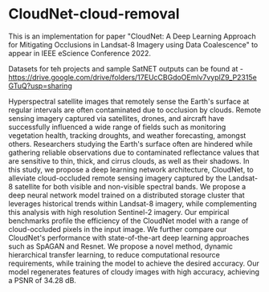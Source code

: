 # CloudNet-cloud-removal

This is an implementation for paper "CloudNet: A Deep Learning Approach for Mitigating Occlusions in Landsat-8 Imagery using Data Coalescence" to appear in IEEE eScience Conference 2022.

Datasets for teh projects and sample SatNET outputs can be found at - https://drive.google.com/drive/folders/17EUcCBGdoOEmlv7vyplZ9_P2315eGTuQ?usp=sharing

Hyperspectral satellite images that remotely sense the Earth's surface at regular intervals are often contaminated due to occlusion by clouds. Remote sensing imagery captured via satellites, drones, and aircraft have successfully influenced a wide range of fields such as monitoring vegetation health, tracking droughts, and weather forecasting, amongst others. Researchers studying the Earth's surface often are hindered while gathering reliable observations due to contaminated reflectance values that are sensitive to thin, thick, and cirrus clouds, as well as their shadows. In this study, we propose a deep learning network architecture, CloudNet, to alleviate cloud-occluded remote sensing imagery captured by the Landsat-8 satellite for both visible and non-visible spectral bands. We propose a deep neural network model trained on a distributed storage cluster that leverages historical trends within Landsat-8 imagery, while complementing this analysis with high resolution Sentinel-2 imagery. Our empirical benchmarks profile the efficiency of the CloudNet model with a range of cloud-occluded pixels in the input image. We further compare our CloudNet's performance with state-of-the-art deep learning approaches such as SpAGAN and Resnet. We propose a novel method, dynamic hierarchical transfer learning, to reduce computational resource requirements, while training the model to achieve the desired accuracy. Our model regenerates features of cloudy images with high accuracy, achieving a PSNR of 34.28 dB.  
